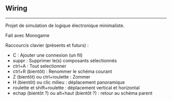 ## Wiring

---

Projet de simulation de logique électronique minimaliste.

Fait avec Monogame


Raccourcis clavier (présents et futurs) :
* C : Ajouter une connexion (un fil)
* suppr : Supprimer le(s) composants sélectionnés
* ctrl+A : Tout selectionner
* ctrl+R (bientôt) : Renommer le schéma courant
* Z (bientôt) ou ctrl+roulette : Zommer
* H (bientôt) ou clic milieu : déplacement panoramique
* roulette et shift+roulette : déplacement vertical et horizontal
* echap (bientôt ?) ou alt+haut (bientôt ?) : retour au schéma parent
